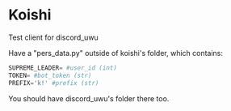 # Koishi
Test client for discord_uwu

Have a "pers_data.py" outside of koishi's folder, which contains:

```python
SUPREME_LEADER= #user_id (int)
TOKEN= #bot_token (str)
PREFIX='k!' #prefix (str)
```

You should have discord_uwu's folder there too.
